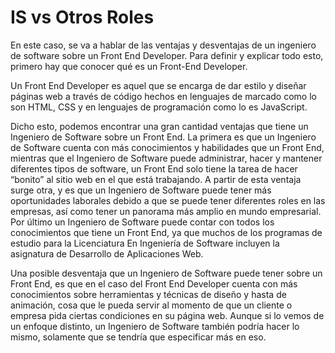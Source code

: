 # IS vs Otros Roles
En este caso, se va a hablar de las ventajas y desventajas de un ingeniero de software sobre un Front End Developer. Para definir y explicar todo esto, primero hay que conocer qué es un Front-End Developer. 

Un Front End Developer es aquel que se encarga de dar estilo y diseñar páginas web a través de código hechos en lenguajes de marcado como lo son HTML, CSS y en lenguajes de programación como lo es JavaScript.

Dicho esto, podemos encontrar una gran cantidad ventajas que tiene un Ingeniero de Software  sobre un Front End. La primera es que un Ingeniero de Software cuenta con más conocimientos y habilidades que un Front End, mientras que el Ingeniero de Software puede administrar, hacer y mantener diferentes tipos de software, un Front End solo tiene la tarea de hacer “bonito” al sitio web en el que está trabajando. A partir de esta ventaja surge otra, y es que un Ingeniero de Software puede tener más oportunidades laborales debido a que se puede tener diferentes roles en las empresas, así como tener un panorama más amplio en mundo empresarial. Por último un Ingeniero de Software puede contar con todos los conocimientos que tiene un Front End, ya que muchos de los programas de estudio para la Licenciatura En Ingeniería de Software incluyen la asignatura de Desarrollo de Aplicaciones Web.

Una posible desventaja que un Ingeniero de Software puede tener sobre un Front End, es que en el caso del Front End Developer cuenta con más conocimientos sobre herramientas  y técnicas de diseño y hasta de animación, cosa que le pueda servir al momento de que un cliente o empresa pida ciertas condiciones en su página web. Aunque si lo vemos de un enfoque distinto, un Ingeniero de Software también podría hacer lo mismo, solamente que se tendría que especificar más en eso.
